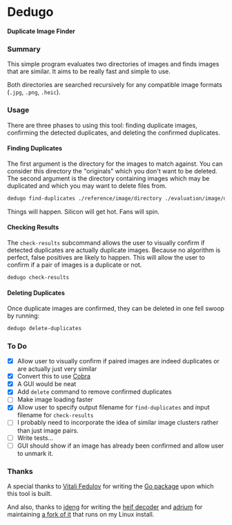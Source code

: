 # Dedugo
__Duplicate Image Finder__

### Summary

This simple program evaluates two directories of images and finds images that are similar. It aims to be really fast and simple to use.

Both directories are searched recursively for any compatible image formats (`.jpg`, `.png`, `.heic`).

### Usage
There are three phases to using this tool: finding duplicate images, confirming the detected duplicates, and deleting the confirmed duplicates.

#### Finding Duplicates
The first argument is the directory for the images to match against. You can consider this directory the "originals" which you don't want to be deleted. The second argument is the directory containing images which may be duplicated and which you may want to delete files from.
```bash
dedugo find-duplicates ./reference/image/directory ./evaluation/image/directory
```
Things will happen. Silicon will get hot. Fans will spin.

#### Checking Results
The `check-results` subcommand allows the user to visually confirm if detected duplicates are actually duplicate images. Because no algorithm is perfect, false positives are likely to happen. This will allow the user to confirm if a pair of images is a duplicate or not.
```bash
dedugo check-results
```

#### Deleting Duplicates
Once duplicate images are confirmed, they can be deleted in one fell swoop by running:
```bash
dedugo delete-duplicates
```

### To Do
- [x] Allow user to visually confirm if paired images are indeed duplicates or are actually just very similar
- [x] Convert this to use [Cobra](https://github.com/spf13/cobra)
- [x] A GUI would be neat
- [x] Add `delete` command to remove confirmed duplicates
- [ ] Make image loading faster
- [x] Allow user to specify output filename for `find-duplicates` and input filename for `check-results`
- [ ] I probably need to incorporate the idea of similar image clusters rather than just image pairs.
- [ ] Write tests...
- [ ] GUI should show if an image has already been confirmed and allow user to unmark it.

### Thanks
A special thanks to [Vitali Fedulov](https://github.com/vitali-fedulov) for writing the [Go package](https://github.com/vitali-fedulov/images) upon which this tool is built.

And also, thanks to [jdeng](https://github.com/jdeng) for writing the [heif decoder](https://github.com/jdeng/goheif) and [adrium](https://github.com/adrium/) for maintaining [a fork of it](https://github.com/adrium/goheif) that runs on my Linux install.
